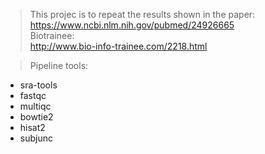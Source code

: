 > This projec is to repeat the results shown in the paper:  
https://www.ncbi.nlm.nih.gov/pubmed/24926665  
> Biotrainee:  
http://www.bio-info-trainee.com/2218.html   

> Pipeline tools:  
*  sra-tools
*  fastqc
*  multiqc
*  bowtie2
*  hisat2
*  subjunc
